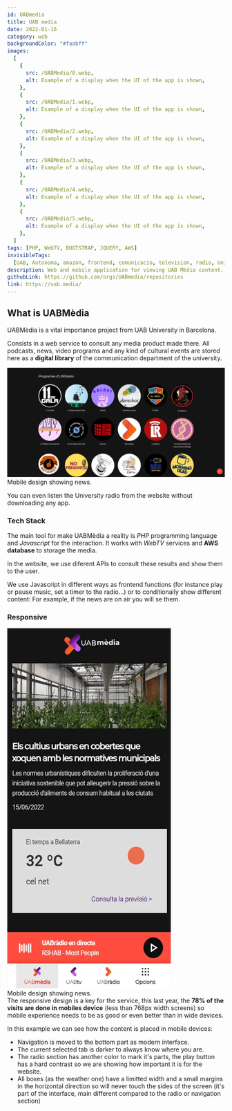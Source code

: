 ```yaml
---
id: UABmedia
title: UAB media
date: 2022-01-16
category: web
backgroundColor: "#faabff"
images:
  [
    {
      src: /UABMedia/0.webp,
      alt: Example of a display when the UI of the app is shown,
    },
    {
      src: /UABMedia/1.webp,
      alt: Example of a display when the UI of the app is shown,
    },
    {
      src: /UABMedia/2.webp,
      alt: Example of a display when the UI of the app is shown,
    },
    {
      src: /UABMedia/3.webp,
      alt: Example of a display when the UI of the app is shown,
    },
    {
      src: /UABMedia/4.webp,
      alt: Example of a display when the UI of the app is shown,
    },
    {
      src: /UABMedia/5.webp,
      alt: Example of a display when the UI of the app is shown,
    },
  ]
tags: [PHP, WebTV, BOOTSTRAP, JQUERY, AWS]
invisibleTags:
  [UAB, Autonoma, amazon, frontend, comunicacio, television, radio, Universidad]
description: Web and mobile application for viewing UAB Mèdia content. On this page you can see the news, television programs, radio and interviews in real time and on demand. You can also listen to the college radio.
githubLink: https://github.com/orgs/UABmedia/repositories
link: https://uab.media/
---
```


## What is UABMèdia

UABMèdia is a vital importance project from UAB University in Barcelona.

Consists in a web service to consult any media product made there. All podcasts, news, video programs and any kind of cultural events are stored here as a **digital library** of the communication department of the university.

<picture>
<img class='w-96' src='/images/UABMedia/1.webp'>
<figcaption>Mobile design showing news.</figcaption>
</picture>

You can even listen the University radio from the website without downloading any app.

### Tech Stack

The main tool for make UABMèdia a reality is _PHP_ programming language and _Javascript_ for the interaction.
It works with _WebTV_ services and **AWS database** to storage the media.

In the website, we use diferent APIs to consult these results and show them to the user.

We use Javascript in different ways as frontend functions (for instance play or pause music, set a timer to the radio...) or to conditionally show different content:
For example, if the news are on air you will se them.

### Responsive

<div class='grid gap-8 grid-cols-1 md:grid-cols-2'>
<picture>
<img class='max-h-[650px]' src='/images/UABMedia/4.webp'>
<figcaption>Mobile design showing news.</figcaption>
</picture>
<div class='mt-6'>
The responsive design is a key for the service, this last year, the <strong>78% of the visits are done in mobiles device</strong> (less than 768px width screens) so mobile experience needs to be as good or even better than in wide devices.

In this example we can see how the content is placed in mobile devices:

<ul>
<li> Navigation is moved to the bottom part as modern interface.</li>
<li> The current selected tab is darker to always know where you are.</li>
<li> The radio section has another color to mark it's parts, the play button has a hard contrast so we are showing how important it is for the website.</li>
<li> All boxes (as the weather one) have a limitted width and a small margins in the horizontal direction so will never touch the sides of the screen (it's part of the interface, main different compared to the radio or navigation section)</li>
  
  
  </ul>

</div>
</div>
